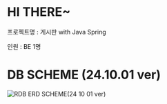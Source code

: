 # HI THERE~


프로젝트명 : 게시판 with Java Spring

인원 : BE 1명



# DB SCHEME (24.10.01 ver)

![RDB ERD SCHEME(24 10 01 ver)](https://github.com/user-attachments/assets/2db3a503-71cd-43d3-b31a-df4ec7eef3e3)

